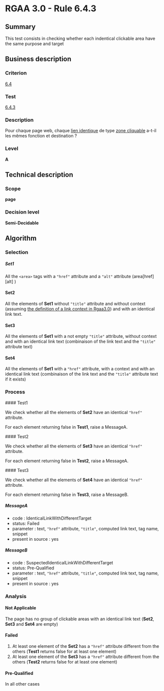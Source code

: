 # RGAA 3.0 -  Rule 6.4.3

## Summary

This test consists in checking whether each indentical clickable area have the same purpose and target

## Business description

### Criterion

[6.4](http://disic.github.io/rgaa_referentiel_en/RGAA3.0_Criteria_English_version_v1.html#crit-6-4)

### Test

[6.4.3](http://disic.github.io/rgaa_referentiel_en/RGAA3.0_Criteria_English_version_v1.html#test-6-4-3)

### Description

Pour chaque page web, chaque <a href="http://references.modernisation.gouv.fr/referentiel-technique-0#mLienIdentique">lien identique</a> de type <a href="http://references.modernisation.gouv.fr/referentiel-technique-0#mZoneCliquable">zone cliquable</a> a-t-il les m&ecirc;mes fonction et destination ?

### Level

**A**

## Technical description

### Scope

**page**

### Decision level

**Semi-Decidable**

## Algorithm

### Selection

##### Set1

All the `<area>` tags with a `"href"` attribute and a `"alt"` attribute (area[href][alt] )

#### Set2

All the elements of **Set1** without `"title"` attribute and without context (assuming [the definition of a link context in Rgaa3.0](http://references.modernisation.gouv.fr/referentiel-technique-0#contexte-du-lien)) and with an identical link text.

#### Set3

All the elements of **Set1** with a not empty `"title"` attribute, without context and with an identical link text (combinaison of the link text and the `"title"` attribute text)

#### Set4

All the elements of **Set1** with a `"href"` attribute, with a context and with an identical link text (combinaison of the link text and the `"title"` attribute text if it exists)

### Process

#### Test1

We check whether all the elements of **Set2** have an identical `"href"` attribute.

For each element returning false in **Test1**, raise a MessageA.

#### Test2

We check whether all the elements of **Set3** have an identical `"href"` attribute.

For each element returning false in **Test2**, raise a MessageA.

#### Test3

We check whether all the elements of **Set4** have an identical `"href"` attribute.

For each element returning false in **Test3**, raise a MessageB.

##### MessageA

-  code : IdenticalLinkWithDifferentTarget
-  status: Failed
-  parameter : text, `"href"` attribute, `"title"`, computed link text, tag name, snippet
-  present in source : yes

##### MessageB

-  code : SuspectedIdenticalLinkWithDifferentTarget
-  status: Pre-Qualified
-  parameter : text, `"href"` attribute, `"title"`, computed link text, tag name, snippet
-  present in source : yes

### Analysis

#### Not Applicable 

The page has no group of clickable areas with an identical link text (**Set2**, **Set3** and **Set4** are empty)

#### Failed

1.  At least one element of the **Set2** has a `"href"` attribute different from the others (**Test1** returns false for at least one element)
2.  At least one element of the **Set3** has a `"href"` attribute different from the others (**Test2** returns false for at least one element)

#### Pre-Qualified

In all other cases
